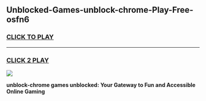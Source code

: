 
## Unblocked-Games-unblock-chrome-Play-Free-osfn6
<h3>
<a href="https://premium76.site?title=unblock-chrome&ref=20M">CLICK TO PLAY</a></h3>
<hr>

<h3>
<a href="https://premium76.site?title=unblock-chrome&ref=20M">CLICK 2 PLAY</a>
  
</h3>

<a href="https://premium76.site?title=unblock-chrome&ref=19M"><img src="https://clearcache.store/games.png"></a>


**unblock-chrome games unblocked: Your Gateway to Fun and Accessible Online Gaming**

